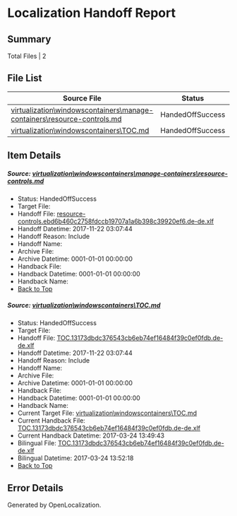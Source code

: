 # <a name='report-top'></a> Localization Handoff Report

## Summary
 Total Files | 2

## File List
 Source File | Status | Details 
 ----------- | ------ | ------- 
 [virtualization\windowscontainers\manage-containers\resource-controls.md](https://github.com/Microsoft/Virtualization-Documentation-Private/blob/4083a8b43296d687e21106af08f6ba17f0690bf8/virtualization/windowscontainers/manage-containers/resource-controls.md) | HandedOffSuccess | [Details](#7916b1b2216c78a7a1e39c7b7392637003ffcddf336)
 [virtualization\windowscontainers\TOC.md](https://github.com/Microsoft/Virtualization-Documentation-Private/blob/4083a8b43296d687e21106af08f6ba17f0690bf8/virtualization/windowscontainers/TOC.md) | HandedOffSuccess | [Details](#a5c1c908a5ea73b221e7cdd5f94c0df70139df42414)

## Item Details
##### <a name='7916b1b2216c78a7a1e39c7b7392637003ffcddf336'></a> Source: [virtualization\windowscontainers\manage-containers\resource-controls.md](https://github.com/Microsoft/Virtualization-Documentation-Private/blob/4083a8b43296d687e21106af08f6ba17f0690bf8/virtualization/windowscontainers/manage-containers/resource-controls.md)
* Status: HandedOffSuccess
* Target File: 
* Handoff File: [resource-controls.ebd6b460c2758fdccb19707a1a6b398c39920ef6.de-de.xlf](https://github.com/MicrosoftDocs/Virtualization-Documentation-Private.handoff/blob/1844e96ad06c4f4db37128f3ba4f15e18c46d2f7/ol-handoff/MicrosoftDocs/Virtualization-Documentation-Private.de-de/live/resource-controls.ebd6b460c2758fdccb19707a1a6b398c39920ef6.de-de.xlf)
* Handoff Datetime: 2017-11-22 03:07:44
* Handoff Reason: Include
* Handoff Name: 
* Archive File: 
* Archive Datetime: 0001-01-01 00:00:00
* Handback File: 
* Handback Datetime: 0001-01-01 00:00:00
* Handback Name: 
* [Back to Top](#report-top)

##### <a name='a5c1c908a5ea73b221e7cdd5f94c0df70139df42414'></a> Source: [virtualization\windowscontainers\TOC.md](https://github.com/Microsoft/Virtualization-Documentation-Private/blob/4083a8b43296d687e21106af08f6ba17f0690bf8/virtualization/windowscontainers/TOC.md)
* Status: HandedOffSuccess
* Target File: 
* Handoff File: [TOC.13173dbdc376543cb6eb74ef16484f39c0ef0fdb.de-de.xlf](https://github.com/MicrosoftDocs/Virtualization-Documentation-Private.handoff/blob/1844e96ad06c4f4db37128f3ba4f15e18c46d2f7/ol-handoff/MicrosoftDocs/Virtualization-Documentation-Private.de-de/live/TOC.13173dbdc376543cb6eb74ef16484f39c0ef0fdb.de-de.xlf)
* Handoff Datetime: 2017-11-22 03:07:44
* Handoff Reason: Include
* Handoff Name: 
* Archive File: 
* Archive Datetime: 0001-01-01 00:00:00
* Handback File: 
* Handback Datetime: 0001-01-01 00:00:00
* Handback Name: 
* Current Target File: [virtualization\windowscontainers\TOC.md](https://github.com/MicrosoftDocs/Virtualization-Documentation-Private.de-de/blob/fe16c87922368353c71be9d25be214164cb2794c/virtualization/windowscontainers/TOC.md)
* Current Handback File: [TOC.13173dbdc376543cb6eb74ef16484f39c0ef0fdb.de-de.xlf](https://github.com/MicrosoftDocs/Virtualization-Documentation-Private.handback/blob/3ae958cc8d2906396889618eedeb5cf119f79cb1/ol-handback/Microsoft/Virtualization-Documentation-Private.de-de/live/TOC.13173dbdc376543cb6eb74ef16484f39c0ef0fdb.de-de.xlf)
* Current Handback Datetime: 2017-03-24 13:49:43
* Bilingual File: [TOC.13173dbdc376543cb6eb74ef16484f39c0ef0fdb.de-de.xlf](https://github.com/MicrosoftDocs/Virtualization-Documentation-Private.handback/blob/3ae958cc8d2906396889618eedeb5cf119f79cb1/ol-handback/Microsoft/Virtualization-Documentation-Private.de-de/live/TOC.13173dbdc376543cb6eb74ef16484f39c0ef0fdb.de-de.xlf)
* Bilingual Datetime: 2017-03-24 13:52:18
* [Back to Top](#report-top)


## Error Details

Generated by OpenLocalization.
